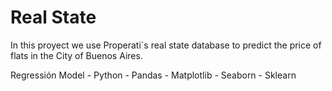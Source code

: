 # Real State

In this proyect we use Properati´s real state database to predict the price of flats in the City of Buenos Aires.

Regressión Model - Python - Pandas - Matplotlib - Seaborn - Sklearn

